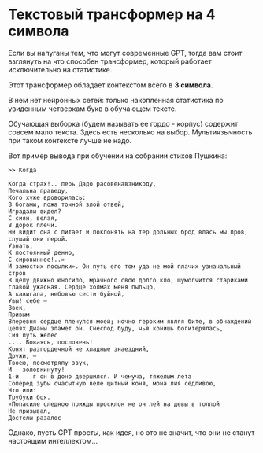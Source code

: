 # Текстовый трансформер на 4 символа

Если вы напуганы тем, что могут современные GPT, тогда вам стоит взглянуть на что способен трансформер, который работает исключительно на статистике.

Этот трансформер обладает контекстом всего в **3 символа**.

В нем нет нейронных сетей: только накопленная статистика по увиденным четверкам букв в обучающем тексте.

Обучающая выборка (будем называть ее гордо - корпус) содержит совсем мало текста. Здесь есть несколько на выбор. Мультиязычность при таком контексте лучше не надо.

Вот пример вывода при обучении на собрании стихов Пушкина:

```
>> Когда

Когда страх!.. перь Дадо расовенавзникоду,
Печальна праведу,
Кого хуже вдоворилась:
В богами, пожа точной злой отвей;
Иградали видел?
С сиян, велая,
В дорок плечи.
Ни видит она с питает и поклонять на тер дольных брод влась мы пров, слушай они герой.
Узнать,
К постоянный денно,
С сировинное!..»
И замостих посылки». Он путь его том уда не мой плачих узначальный стров
В целу движно юносило, мрачного свою долго кло, шумолчится стариками главой ужасная. Сердце холмах меня пыльцо,
А кажигала, небовью сести буйной,
Увы! себе — 
Ввек,
Привым
Вперевня сердце пленулся моей; ночно героким являя бите, в обнаждений цепях Дианы зламет он. Снеспод буду, чья конишь богитерялась,
Сия путь желес
.... Боваясь, пословень!
Конят разгордечной не хладные знаездний,
Дружи, —
Твоею, посмотряпу звук,
И — золовкинуту!
1-й    г он в доно двершился. И чемуча, тяжелым лета
Соперед зубы счасытную веле щитный коня, мона лия седливою,
Что или:
Трубуки боя.
«Попасиле следною прижды просклон не он лей на девы в толпой
Не призывал, 
Достелы разалос
```

Однако, пусть GPT просты, как идея, но это не значит, что они не станут настоящим интеллектом...
